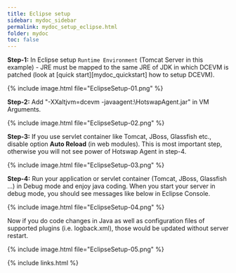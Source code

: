 ```yaml
---
title: Eclipse setup
sidebar: mydoc_sidebar
permalink: mydoc_setup_eclipse.html
folder: mydoc
toc: false
---
```


**Step-1:** In Eclipse setup `Runtime Environment` (Tomcat Server in this example) - JRE must be mapped to the same JRE of JDK in which DCEVM is patched (look at [quick start][mydoc_quickstart] how to setup DCEVM).

{% include image.html file="EclipseSetup-01.png" %}

**Step-2:** Add "-XXaltjvm=dcevm -javaagent:<PATH>\HotswapAgent.jar" in VM Arguments. 

{% include image.html file="EclipseSetup-02.png" %}

**Step-3:** If you use servlet container like Tomcat, JBoss, Glassfish etc., disable option **Auto Reload** (in web modules).
This is most important step, otherwise you will not see power of Hotswap Agent in step-4.

{% include image.html file="EclipseSetup-03.png" %}

**Step-4:** Run your application or servlet container (Tomcat, JBoss, Glassfish ...) in Debug mode and enjoy java coding.
When you start your server in debug mode, you should see messages like below in Eclipse Console.

{% include image.html file="EclipseSetup-04.png" %}

Now if you do code changes in Java as well as configuration files of supported plugins (i.e. logback.xml), those would be updated without server restart.

{% include image.html file="EclipseSetup-05.png" %}

{% include links.html %}
